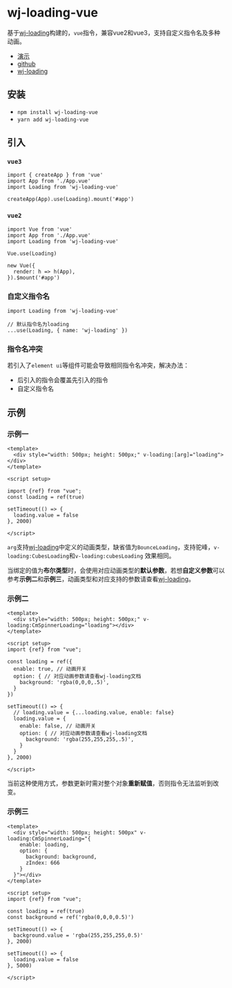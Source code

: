 # wj-loading-vue

基于[wj-loading](https://github.com/nlbwqmz/wj-loading)构建的，`vue`指令，兼容vue2和vue3，支持自定义指令名及多种动画。

- [演示](https://nlbwqmz.github.io/wj-loading-pages/)
- [github](https://github.com/nlbwqmz/wj-loading-vue)
- [wj-loading](https://github.com/nlbwqmz/wj-loading)

## 安装

- `npm install wj-loading-vue`
- `yarn add wj-loading-vue`


## 引入

### `vue3`

```vue
import { createApp } from 'vue'
import App from './App.vue'
import Loading from 'wj-loading-vue'

createApp(App).use(Loading).mount('#app')
```

### `vue2`

```vue
import Vue from 'vue'
import App from './App.vue'
import Loading from 'wj-loading-vue'

Vue.use(Loading)

new Vue({
  render: h => h(App),
}).$mount('#app')
```

### 自定义指令名

```vue
import Loading from 'wj-loading-vue'

// 默认指令名为loading
...use(Loading, { name: 'wj-loading' })
```

### 指令名冲突

若引入了`element ui`等组件可能会导致相同指令名冲突，解决办法：

- 后引入的指令会覆盖先引入的指令
- 自定义指令名


## 示例

### 示例一

```vue
<template>
  <div style="width: 500px; height: 500px;" v-loading:[arg]="loading"></div>
</template>

<script setup>

import {ref} from "vue";
const loading = ref(true)

setTimeout(() => {
  loading.value = false
}, 2000)

</script>
```

`arg`支持[wj-loading](https://github.com/nlbwqmz/wj-loading)中定义的动画类型，缺省值为`BounceLoading`，支持驼峰，`v-loading:CubesLoading`和`v-loading:cubesLoading` 效果相同。

当绑定的值为**布尔类型**时，会使用对应动画类型的**默认参数**，若想**自定义参数**可以参考**示例二**和**示例三**，动画类型和对应支持的参数请查看[wj-loading](https://github.com/nlbwqmz/wj-loading)。

### 示例二

```vue
<template>
  <div style="width: 500px; height: 500px;" v-loading:CmSpinnerLoading="loading"></div>
</template>

<script setup>
import {ref} from "vue";
  
const loading = ref({
  enable: true, // 动画开关
  option: { // 对应动画参数请查看wj-loading文档
    background: 'rgba(0,0,0,.5)',
  }
})

setTimeout(() => {
  // loading.value = {...loading.value, enable: false}
  loading.value = {
    enable: false, // 动画开关
    option: { // 对应动画参数请查看wj-loading文档
      background: 'rgba(255,255,255,.5)',
    }
  }
}, 2000)

</script>
```

当前这种使用方式，参数更新时需对整个对象**重新赋值**，否则指令无法监听到改变。

### 示例三

```vue
<template>
  <div style="width: 500px; height: 500px" v-loading:CmSpinnerLoading="{
    enable: loading,
    option: {
      background: background,
      zIndex: 666
    }
  }"></div>
</template>

<script setup>
import {ref} from "vue";
  
const loading = ref(true)
const background = ref('rgba(0,0,0,0.5)')
  
setTimeout(() => {
  background.value = 'rgba(255,255,255,0.5)'
}, 2000)

setTimeout(() => {
  loading.value = false
}, 5000)

</script>
```



